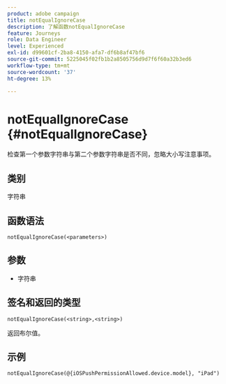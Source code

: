 ```yaml
---
product: adobe campaign
title: notEqualIgnoreCase
description: 了解函数notEqualIgnoreCase
feature: Journeys
role: Data Engineer
level: Experienced
exl-id: d99601cf-2ba8-4150-afa7-df6b8af47bf6
source-git-commit: 5225045f02fb1b2a8505756d9d7f6f60a32b3ed6
workflow-type: tm+mt
source-wordcount: '37'
ht-degree: 13%

---
```


# notEqualIgnoreCase {#notEqualIgnoreCase}

检查第一个参数字符串与第二个参数字符串是否不同，忽略大小写注意事项。

## 类别

字符串

## 函数语法

`notEqualIgnoreCase(<parameters>)`

## 参数

* 字符串

## 签名和返回的类型

`notEqualIgnoreCase(<string>,<string>)`

返回布尔值。

## 示例

`notEqualIgnoreCase(@{iOSPushPermissionAllowed.device.model}, "iPad")`
